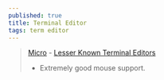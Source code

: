 ```yaml
---
published: true
title: Terminal Editor
tags: term editor
---
```

> [Micro](https://github.com/zyedidia/micro) - [Lesser Known Terminal Editors](https://news.ycombinator.com/item?id=27481277)
> - Extremely good mouse support. 